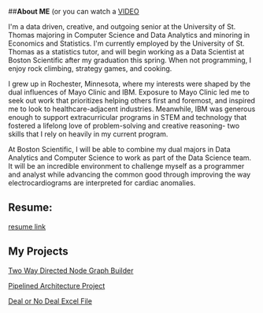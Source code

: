 ##**About ME** 
(or you can watch a [VIDEO](https://stthomas.zoom.us/rec/share/VQaNn41bNCdAszLBqIBVOLgas3z_ZX4lTy92tzILP-9OFTGPoZ4kQVB00jb-rArf.cbLgizCVsVEROobR?startTime=1651720133000)

I'm a data driven, creative, and outgoing senior at the University of St. Thomas majoring in Computer Science and Data Analytics and minoring in Economics and Statistics. I'm currently employed by the University of St. Thomas as a statistics tutor, and will begin working as a Data Scientist at Boston Scientific after my graduation this spring. When not programming, I enjoy rock climbing, strategy games, and cooking. 

I grew up in Rochester, Minnesota, where my interests were shaped by the dual influences of Mayo Clinic and IBM. Exposure to Mayo Clinic led me to seek out work that prioritizes helping others first and foremost, and inspired me to look to healthcare-adjacent industries. Meanwhile, IBM was generous enough to support extracurricular programs in STEM and technology that fostered a lifelong love of problem-solving and creative reasoning- two skills that I rely on heavily in my current program.

At Boston Scientific, I will be able to combine my dual majors in Data Analytics and Computer Science to work as part of the Data Science team. It will be an incredible environment to challenge myself as a programmer and analyst while advancing the common good through improving the way electrocardiograms are interpreted for cardiac anomalies. 

## Resume:
 [resume link](https://github.com/joelambrecht/joelambrecht.github.io/blob/master/LambrechtJoeResume.pdf)
 
## My Projects
[Two Way Directed Node Graph Builder](https://github.com/joelambrecht/joelambrecht.github.io/tree/main/projects/Two%20Way%20Graph)

[Pipelined Architecture Project](https://github.com/benfrey/project-3---pipelining-team-03)

[Deal or No Deal Excel File](https://github.com/joelambrecht/joelambrecht.github.io/tree/main/projects/DealorNoDeal)
